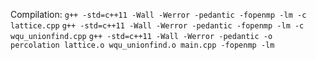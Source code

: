 Compilation:
``` g++ -std=c++11 -Wall -Werror -pedantic -fopenmp -lm -c lattice.cpp ```
``` g++ -std=c++11 -Wall -Werror -pedantic -fopenmp -lm -c wqu_unionfind.cpp ```
``` g++ -std=c++11 -Wall -Werror -pedantic -o percolation lattice.o wqu_unionfind.o main.cpp -fopenmp -lm ```

